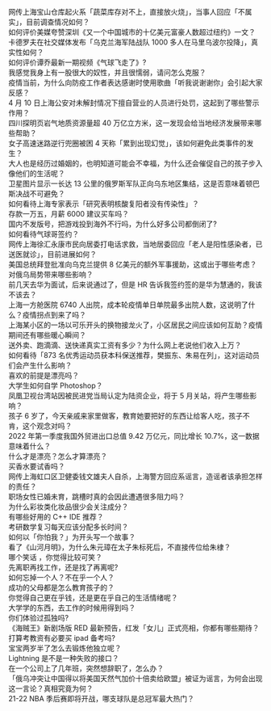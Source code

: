 网传上海宝山仓库起火系「蔬菜库存对不上，直接放火烧」，当事人回应「不属实」，目前调查情况如何？  
如何评价美媒夸赞深圳《又一个中国城市的十亿美元富豪人数超过纽约》一文？  
卡德罗夫在社交媒体发布「乌克兰海军陆战队 1000 多人在马里乌波尔投降」，真实性如何？  
如何评价谭乔最新一期视频《气球飞走了》?  
我感觉我身上有一股很大的奴性，并且很懦弱，请问怎么克服？  
疫情当前，为什么向防疫工作者表达感谢时使用歌曲「听我说谢谢你」会引起大家反感？  
4 月 10 日上海公安对未解封情况下擅自营业的人员进行处罚，这起到了哪些警示作用？  
四川探明页岩气地质资源量超 40 万亿立方米，这一发现会给当地经济发展带来哪些帮助？  
女子高速迷路逆行兜圈被困 4 天称「累到出现幻觉」，该如何避免此类事件的发生？  
大人也是经历过婚姻的，也明知道可能会不幸福，为什么还会催促自己的孩子步入像他们的生活呢？  
卫星图片显示一长达 13 公里的俄罗斯军队正向乌东地区集结，这是否意味着顿巴斯决战不可避免？  
如何看待上海专家表示「研究表明核酸复阳者没有传染性」？  
存款一万五，月薪 6000 建议买车吗？  
国内不发版号，把游戏投到海外不行吗，为什么好多公司都倒闭了?  
如何看待气球哥签约？  
网传上海徐汇永康市民向居委打电话求救，当地居委回应「老人是阳性感染者，已送医就诊」，目前进展如何？  
美国总统拜登批准向乌克兰提供 8 亿美元的额外军事援助，这或出于哪些考虑？对俄乌局势带来哪些影响？  
前几天去华为面试，后来说通过了，但是 HR 告诉我签约签的是华为慧通的，我该不该去？  
上海一方舱医院 6740 人出院，成本轮疫情单日单院最多出院人数，这说明了什么？疫情拐点到来了吗？  
上海某小区的一场以可乐开头的换物接龙火了，小区居民之间应该如何互助？疫情期间还有哪些暖心瞬间？  
送外卖、跑滴滴、送快递真实工资有多少？为什么网上老说他们收入上万？  
如何看待「873 名优秀运动员获本科保送推荐，樊振东、朱易在列」，这对运动员们会产生什么影响？  
喜欢的前提是漂亮吗？  
大学生如何自学 Photoshop？  
凤凰卫视台湾站因被民进党当局认定为陆资企业，将于 5 月关站，将产生哪些影响？  
孩子 6 岁了，今天亲戚来家里做客，教育她要把好的东西让给客人吃，孩子不肯，这个观念对吗？  
2022 年第一季度我国外贸进出口总值 9.42 万亿元，同比增长 10.7%，这一数据意味着什么？  
什么才是漂亮？怎么才算漂亮？  
买香水要试香吗？  
网传上海虹口区卫健委钱文雄夫人自杀，上海警方回应系谣言，造谣者该承担怎样的责任？  
职场女性已婚未育，跳槽时真的会因此遭遇很多阻力吗？  
为什么彩妆类化妆品很少会关注成分？  
有哪些好用的 C++ IDE 推荐？  
考研数学复习每天应该分配多长时间？  
如何以「你怕我？」为开头写一个故事？  
看了《山河月明》，为什么朱元璋在太子朱标死后，不直接传位给朱棣？  
哪个笑话 ，你觉得比较可笑？  
先离职再找工作，还是找了再离呢?  
如何忘掉一个人？不在乎一个人？  
成功的父母都是怎么教育孩子的？  
你觉得自己更在乎钱，还是更在乎自己的生活情绪呢？  
大学学的东西，去工作的时候用得到吗？  
你们体验过孤独吗?  
《海贼王》新剧场版 RED 最新预告，红发「女儿」正式亮相，你都有哪些期待？  
打算考教资有必要买 ipad 备考吗?  
宝宝两岁半了怎么去锻炼他独立呢？  
Lightning 是不是一种失败的接口？  
在一个公司上了几年班，突然想辞职了，怎么办？  
「俄乌冲突让中国得以将美国天然气加价十倍卖给欧盟」被证为谣言，为何会出现这一言论？真相究竟为何？  
21-22 NBA 季后赛即将开战，哪支球队是总冠军最大热门？  
